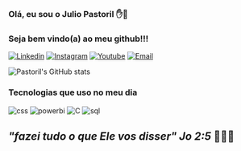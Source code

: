 ### Olá, eu sou o Julio Pastoril ✋👊
### Seja bem vindo(a) ao meu github!!!


[![Linkedin](https://img.shields.io/badge/LinkedIn-0077B5?style=for-the-badge&logo=linkedin&logoColor=white)](https://www.linkedin.com/in/jcpastoril/)
[![Instagram](https://img.shields.io/badge/Instagram-E4405F?style=for-the-badge&logo=instagram&logoColor=white)](https://www.instagram.com/jcpastoril/)
[![Youtube](https://img.shields.io/badge/YouTube-FF0000?style=for-the-badge&logo=youtube&logoColor=white)](https://www.youtube.com/channel/UCrPEMNKAWJke0jheNToGDNA)
[![Email](https://img.shields.io/badge/Gmail-D14836?style=for-the-badge&logo=gmail&logoColor=white)](https://mail.google.com/mail/u/0/#inbox)


![Pastoril's GitHub stats](https://github-readme-stats.vercel.app/api?username=pastoril10&show_icons=true&theme=dracula)

### Tecnologias que uso no meu dia

<div style="display:inline_block"<br/>
<div style="display: inline_block">


  <img align="center" alt="css" src="https://img.shields.io/badge/python-3670A0?style=for-the-badge&logo=python&logoColor=ffdd54" />
  <img align="center" alt="powerbi" src="https://img.shields.io/badge/power_bi-F2C811?style=for-the-badge&logo=powerbi&logoColor=black" />
  <img align="center" alt="C" src="https://img.shields.io/badge/c-%2300599C.svg?style=for-the-badge&logo=c&logoColor=white" />
   <img align="center" alt="sql" src="https://img.shields.io/badge/sqlite-%2307405e.svg?style=for-the-badge&logo=sqlite&logoColor=white" />

## *"fazei tudo o que Ele vos disser" Jo 2:5* 🙏🙏🙏
